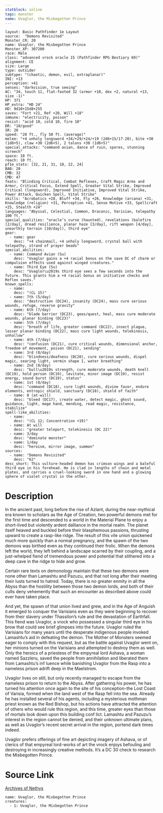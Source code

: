 ```yaml
---
statblock: inline
tags: monster
name: Uvaglor, the Misbegotten Prince
---
```

```statblock
layout: Basic Pathfinder 1e Layout
source:  "Demons Revisited"
Monster_CR: 20
name: Uvaglor, the Misbegotten Prince
Monster_XP: 307200
race: Male
class: "advanced vrock oracle 15 (Pathfinder RPG Bestiary 69)"
alignment: CE
size: Large
type: outsider
subtype: "(chaotic, demon, evil, extraplanar)"
INI: +13
perception: +41
senses: "darkvision, true seeing"
AC: "34, touch 11, flat-footed 32 (armor +10, dex +2, natural +13, size -1)"
HP: 371
HP_extra: "HD 24"
HD: 9d10+15d8+255
saves: "Fort +21, Ref +20, Will +18"
immune: "electricity, poison"
resist: "acid 10, cold 10, fire 10"
DR: "10/good"
SR: 20
speed: "20 ft., fly 50 ft. (average)"
melee: "+4 unholy longsword +34/+29/+24/+19 (2d6+15/17-20), bite +30 (1d8+5), claw +30 (2d6+5), 2 talons +30 (1d6+5)"
special_attacks: "command avian, dance of ruin, spores, stunning screech"
space: 10 ft.
reach: 10 ft.
pf1e_stats: [32, 21, 31, 18, 22, 24]
BAB: 20
CMB: 32
CMD: 47
feats: "Blinding Critical, Combat Reflexes, Craft Magic Arms and Armor, Critical Focus, Extend Spell, Greater Vital Strike, Improved Critical (longsword), Improved Initiative, Improved Vital Strike, Power Attack, Quicken Spell, Vital Strike"
skills: "Acrobatics +28, Bluff +34, Fly +26, Knowledge (arcana) +31, Knowledge (religion) +31, Perception +41, Sense Motive +33, Spellcraft +25, Stealth +24"
languages: "Abyssal, Celestial, Common, Draconic, Varisian, telepathy 100 ft."
special_qualities: "oracle’s curse (haunted), revelations (balefire [2/day], dread resilience, planar haze [3/day], rift weapon [4/day], unearthly terrain [10/day]), third eye"
gear:
  - name: gear
    desc: "+4 chainmail, +4 unholy longsword, crystal ball with telepathy, strand of prayer beads"
special_abilities:
  - name: Command Avian (Su)
    desc: "Uvaglor gains a +4 racial bonus on the save DC of charm or compulsion effects used against winged creatures."
  - name: Third Eye (Su)
    desc: "Uvaglor\u2019s third eye sees a few seconds into the future. This grants him a +4 racial bonus on initiative checks and Reflex saves."
known_spells:
  - name:
    desc: "(CL 15)"
  - name: 7th (5/day)
    desc: "destruction (DC24), insanity (DC24), mass cure serious wounds, refuge, reverse gravity"
  - name: 6th (7/day)
    desc: "blade barrier (DC23), geas/quest, heal, mass cure moderate wounds, planar binding (DC23)"
  - name: 5th (7/day)
    desc: "breath of life, greater command (DC22), insect plague, lesser planar binding (DC22), mass cure light wounds, telekinesis, unhallow"
  - name: 4th (7/day)
    desc: "confusion (DC21), cure critical wounds, dimensional anchor, freedom of movement, poison (DC21), sending"
  - name: 3rd (8/day)
    desc: "blindness/deafness (DC20), cure serious wounds, dispel magic, searing light, vermin shape I, water breathing"
  - name: 2nd (8/day)
    desc: "bull\u2019s strength, cure moderate wounds, death knell (DC19), hold person (DC19), levitate, minor image (DC19), resist energy, sound burst (DC19), status"
  - name: 1st (8/day)
    desc: "command (DC18), cure light wounds, divine favor, endure elements, entropic shield, sanctuary (DC18), shield of faith"
  - name: 0 (at-will)
    desc: "bleed (DC17), create water, detect magic, ghost sound, guidance, light, mage hand, mending, read magic, resistance, stabilize"
spell-like_abilities:
  - name:
    desc: "(CL 12; Concentration +19)"
  - name: At will
    desc: "greater teleport, telekinesis (DC 22)"
  - name: 3/day
    desc: "dominate monster"
  - name: 1/day
    desc: "heroism, mirror image, summon"
sources:
  - name: "Demons Revisited"
    desc: "62"
desc_short: This vulture-headed demon has crimson wings and a baleful third eye in his forehead. He is clad in lengths of chain and metal plates, and carries a cruel-looking sword in one hand and a glowing sphere of violet crystal in the other.
```
# Description
In the ancient past, long before the rise of Azlant, during the near-mythical era known to scholars as the Age of Creation, two powerful demons met for the first time and descended to a world in the Material Plane to enjoy a short-lived but violently ardent dalliance in the mortal realm. The planet itself heaved and buckled before their blasphemous passions, thrusting upward to create a rasp-like ridge. The result of this vile union quickened much more quickly than a normal pregnancy, and the spawn of the two demons was birthed even as they continued their frolic. When the demons left the world, they left behind a landscape scarred by their coupling, and a just-whelped fiend of tremendous power and potential that slithered into a deep cave in the ridge to hide and grow.

Certain rare texts on demonology maintain that these two demons were none other than Lamashtu and Pazuzu, and that not long after their meeting their lusts turned to hatred. Today, there is no greater enmity in all the Abyss than the hostility between those two demon lords, and both of their cults deny vehemently that such an encounter as described above could ever have taken place.

And yet, the spawn of that union lived and grew, and in the Age of Anguish it emerged to conquer the Varisians even as they were beginning to recover from their slavery under Thassilon’s rule and the devastation of Earthfall. This fiend was Uvaglor, a vrock who possessed a singular third eye in his brow that could see brief glimpses into the future. Uvaglor ruled the Varisians for many years until the desperate indigenous people invoked Lamashtu’s aid in defeating the demon. The Mother of Monsters seemed eager to comply with this request, but as the battle against Uvaglor went on, her minions turned on the Varisians and attempted to destroy them as well. Only the heroics of a priestess of the empyreal lord Ashava, a woman named Sazzleru, saved the people from annihilation and liberated them from Lamashtu’s inf luence while banishing Uvaglor from the Rasp into a nameless prison adrift deep in the Maelstrom.

Uvaglor lives on still, but only recently managed to escape from the nameless prison to return to the Abyss. After gathering his power, he has turned his attention once again to the site of his conception-the Lost Coast of Varisia, formed when the land west of the Rasp fell into the sea. Already he has installed several of his agents, including a mysterious mothman priest known as the Red Bishop, but his actions have attracted the attention of others who would rule this region, and this time, greater eyes than those of mortals look down upon this building conf lict. Lamashtu and Pazuzu’s interest in the region cannot be denied, and their unknown ultimate plans, as well as Uvaglor’s recent secret arrival in the region, portend dark times indeed.

Uvaglor prefers offerings of fine art depicting imagery of Ashava, or of clerics of that empyreal lord-works of art the vrock enjoys befouling and destroying in increasingly creative methods. It’s a DC 30 check to research the Misbegotten Prince.
# Source Link
[Archives of Nethys](https://aonprd.com/MonsterDisplay.aspx?ItemName=Uvaglor%2C%20the%20Misbegotten%20Prince)
```encounter-table
name: Uvaglor, the Misbegotten Prince
creatures:
  - 1: Uvaglor, the Misbegotten Prince
```
